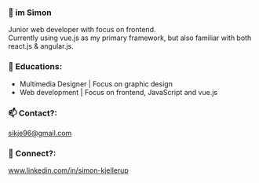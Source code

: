 ### 👋 im Simon 

Junior web developer with focus on frontend.<br />
Currently using vue.js as my primary framework, but also familiar with both react.js & angular.js.

### 🏫 Educations:
- Multimedia Designer | Focus on graphic design
- Web development | Focus on frontend, JavaScript and vue.js

### 📫 Contact?:

sikje96@gmail.com

### 👥 Connect?:

www.linkedin.com/in/simon-kjellerup
